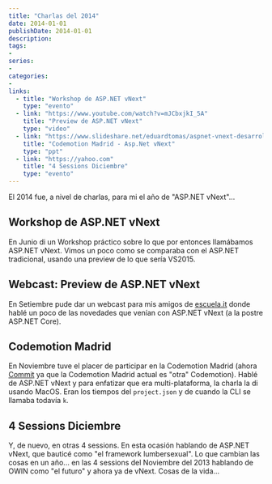 ```yaml
---
title: "Charlas del 2014"
date: 2014-01-01
publishDate: 2014-01-01
description:
tags:
-
series:
-
categories:
-
links:
  - title: "Workshop de ASP.NET vNext"
    type: "evento"
  - link: "https://www.youtube.com/watch?v=mJCbxjkI_5A"
    title: "Preview de ASP.NET vNext"
    type: "video"    
  - link: "https://www.slideshare.net/eduardtomas/aspnet-vnext-desarrollo-cross-platform"
    title: "Codemotion Madrid - Asp.Net vNext"
    type: "ppt"
  - link: "https://yahoo.com"
    title: "4 Sessions Diciembre"
    type: "evento"
---
```


El 2014 fue, a nivel de charlas, para mi el año de "ASP.NET vNext"...

## Workshop de ASP.NET vNext

En Junio di un Workshop práctico sobre lo que por entonces llamábamos ASP.NET vNext. Vimos un poco como se comparaba con el ASP.NET tradicional, usando una preview de lo que sería VS2015.

## Webcast: Preview de ASP.NET vNext

En Setiembre pude dar un webcast para mis amigos de [escuela.it](https://escuela.it) donde hablé un poco de las novedades que venían con ASP.NET vNext (a la postre ASP.NET Core).

## Codemotion Madrid

En Noviembre tuve el placer de participar en la Codemotion Madrid (ahora [Commit](https://commit-conf.com/) ya que la Codemotion Madrid actual es "otra" Codemotion). Hablé de ASP.NET vNext y para enfatizar que era multi-plataforma, la charla la di usando MacOS. Eran los tiempos del `project.json` y de cuando la CLI se llamaba todavía `k`.

## 4 Sessions Diciembre

Y, de nuevo, en otras 4 sessions. En esta ocasión hablando de ASP.NET vNext, que bauticé como "el framework lumbersexual". Lo que cambian las cosas en un año... en las 4 sessions del Noviembre del 2013 hablando de OWIN como "el futuro" y ahora ya de vNext. Cosas de la vida...
